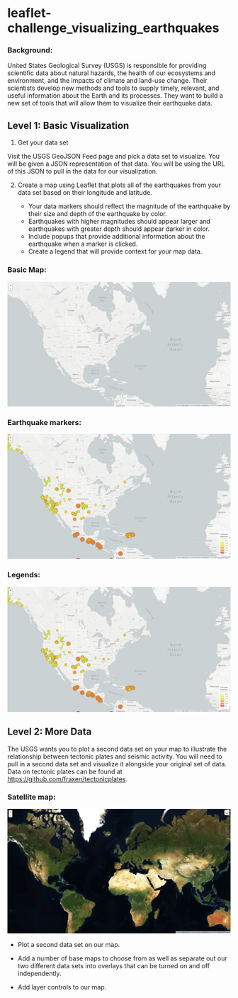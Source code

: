 # leaflet-challenge_visualizing_earthquakes

### Background:

United States Geological Survey (USGS) is responsible for providing scientific data about natural hazards, the health of our ecosystems and environment, and the impacts of climate and land-use change. Their scientists develop new methods and tools to supply timely, relevant, and useful information about the Earth and its processes. They want to build a new set of tools that will allow them to visualize their earthquake data.

## Level 1: Basic Visualization

1. Get your data set

Visit the USGS GeoJSON Feed page and pick a data set to visualize. You will be given a JSON representation of that data. You will be using the URL of this JSON to pull in the data for our visualization.

2. Create a map using Leaflet that plots all of the earthquakes from your data set based on their longitude and latitude.

    * Your data markers should reflect the magnitude of the earthquake by their size and depth of the earthquake by color.
    * Earthquakes with higher magnitudes should appear larger and earthquakes with greater depth should appear darker in color.
    * Include popups that provide additional information about the earthquake when a marker is clicked.
    * Create a legend that will provide context for your map data.

### Basic Map: 

![](https://github.com/poonam-ux/Leaflet-challenge_visualizing_earthquakes/blob/main/Images/step-1_basic_map_sm.png)

### Earthquake markers: 

![](https://github.com/poonam-ux/Leaflet-challenge_visualizing_earthquakes/blob/main/Images/step-1_earthquakes_markers_sm.png)

### Legends:

![](https://github.com/poonam-ux/Leaflet-challenge_visualizing_earthquakes/blob/main/Images/step-1_legends_sm.png)

## Level 2: More Data

The USGS wants you to plot a second data set on your map to illustrate the relationship between tectonic plates and seismic activity. You will need to pull in a second data set and visualize it alongside your original set of data. Data on tectonic plates can be found at https://github.com/fraxen/tectonicplates.

### Satellite map:

![](https://github.com/poonam-ux/Leaflet-challenge_visualizing_earthquakes/blob/main/Images/step-2_satellite_layer_sm.png)

* Plot a second data set on our map.

* Add a number of base maps to choose from as well as separate out our two different data sets into overlays that can be turned on and off independently.

* Add layer controls to our map.
